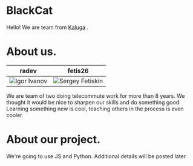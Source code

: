 BlackCat
===========================

Hello! We are team from [Kaluga](https://en.wikipedia.org/wiki/Kaluga) .

About us.
===========================

| radev | fetis26
|--- |--- 
| ![Igor Ivanov](https://pbs.twimg.com/profile_images/378800000210518379/178411e4ea3c95909f150bc94dd8dfcd.jpeg) | ![Sergey Fetiskin](https://img-fotki.yandex.ru/get/16185/1770335.0/0_9d055_fc1e6be1_-2-M.jpg) |

We are team of two doing telecommute work for more than 8 years. We thought it would be nice to sharpen our skills and do something good.
Learning something new is cool, teaching others in the process is even cooler.

About our project.
===========================

We're going to use JS and Python. Additional details will be posted later.
